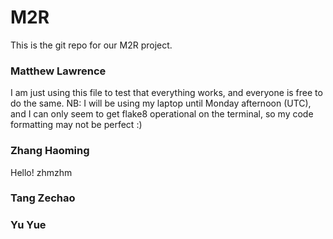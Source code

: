 # M2R
This is the git repo for our M2R project.
### Matthew Lawrence
I am just using this file to test that everything works, and everyone is free to do the same.
NB: I will be using my laptop until Monday afternoon (UTC), and I can only seem to get flake8 operational on the terminal, so my code formatting may not be perfect :)
### Zhang Haoming
Hello! zhmzhm
### Tang Zechao

### Yu Yue